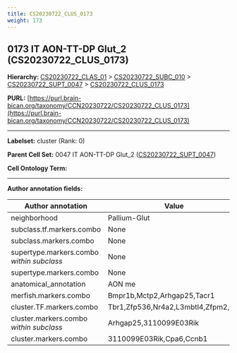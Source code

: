 ```yaml
---
title: CS20230722_CLUS_0173
weight: 173
---
```

## 0173 IT AON-TT-DP Glut_2 (CS20230722_CLUS_0173)
<b>Hierarchy: </b>
[CS20230722_CLAS_01](../CS20230722_CLAS_01) >
[CS20230722_SUBC_010](../CS20230722_SUBC_010) >
[CS20230722_SUPT_0047](../CS20230722_SUPT_0047) >
[CS20230722_CLUS_0173](../CS20230722_CLUS_0173)

**PURL:** [https://purl.brain-bican.org/taxonomy/CCN20230722/CS20230722_CLUS_0173](https://purl.brain-bican.org/taxonomy/CCN20230722/CS20230722_CLUS_0173)

---


**Labelset:** cluster (Rank: 0)

**Parent Cell Set:** 0047 IT AON-TT-DP Glut_2 ([CS20230722_SUPT_0047](../CS20230722_SUPT_0047))



**Cell Ontology Term:** 

[MARKER GENES.]: #


---

[TRANSFERRED ANNOTATIONS.]: #


[AUTHOR ANNOTATION FIELDS.]: #


**Author annotation fields:**

| Author annotation | Value |
|-------------------|-------|
|neighborhood|Pallium-Glut|
|subclass.tf.markers.combo|None|
|subclass.markers.combo|None|
|supertype.markers.combo _within subclass_|None|
|supertype.markers.combo|None|
|anatomical_annotation|AON me|
|merfish.markers.combo|Bmpr1b,Mctp2,Arhgap25,Tacr1|
|cluster.TF.markers.combo|Tbr1,Zfp536,Nr4a2,L3mbtl4,Zfpm2,Id4|
|cluster.markers.combo _within subclass_|Arhgap25,3110099E03Rik|
|cluster.markers.combo|3110099E03Rik,Cpa6,Ccnb1|
